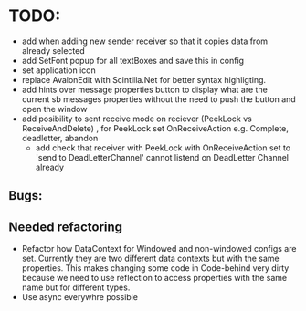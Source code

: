 ﻿# TODO: 


- add when adding new sender receiver so that it copies data from already selected
- add SetFont popup for all textBoxes and save this in config
- set application icon
- replace AvalonEdit with Scintilla.Net for better syntax highligting.
- add hints over message properties button to display what are the current sb messages properties without the need to push the button and open the window
- add posibility to sent receive mode on reciever (PeekLock vs ReceiveAndDelete) , for PeekLock set OnReceiveAction e.g. Complete, deadletter, abandon
  - add check that receiver with PeekLock with OnReceiveAction set to 'send to DeadLetterChannel' cannot listend on DeadLetter Channel already

## Bugs:

## Needed refactoring
 - Refactor how DataContext for Windowed and non-windowed configs are set. Currently they are two different data contexts but with the same properties.
    This makes changing some code in Code-behind very dirty because we need to use reflection to access properties with the same name but for different types.
 - Use async everywhre possible
 


